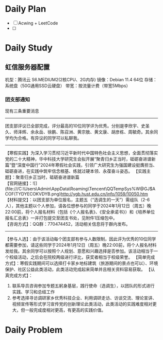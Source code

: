 # Daily Plan
- [ ] Acwing + LeetCode
- [ ] 
# Daily Study
## 虹信服务器配置
机型：腾讯云 S6.MEDIUM2(2核CPU、2G内存)
镜像：Debian 11.4 64位
存储：系统盘（50G通用SSD云硬盘）
带宽：按流量计费（带宽5Mbps）
### 团支部通知
现有三条重要消息
*** 

团支部评议已全部完成，评分最高的10位同学评为优秀。分别是李欣宇、史圣久、师泽辉、余永岳、徐鹏、陈召洲、黄宗敖、黄文康、胡彦栋、周毓奇。其余同学均为合格。有异议的同学可以私聊我。
***

【寒假实践】为深入学习贯彻习近平新时代中国特色社会主义思想，全面贯彻落实党的二十大精神，华中科技大学研究生会拟开展“聚青归乡正当时，砥砺奋进谱新篇”暨“深度中国行”2024年寒假社会实践，引领广大研究生为强国建设挺膺担当、砥砺奋进，在实践中筑牢信念根基、练就过硬本领、永葆奋斗姿态。
【实践主题】：聚青归乡正当时，砥砺奋进谱新篇  
【官网链接】：![](file:///C:\Users\Admin\AppData\Roaming\Tencent\QQTempSys\%W@GJ$ACOF(TYDYECOKVDYB.png)http://ygb.hust.edu.cn/info/1059/10050.htm  
【材料提交】：以团支部为单位报名，主题五（“选调生的一天”）需组队（2-6人），其他主题以个人参加，请各位想参与的同学于2024年1月12日（周五）晚22:00前，将个人报名材料（包括《个人报名表》、《安全承诺书》）和《培养单位报名汇总表》一并打包提交至团支书处，见附件1压缩包中。  
【咨询方式】：QQ群：770474452，活动相关信息将于群内发布。
***
【参与人选】：由于该活动每个团支部有参与人数限制，因此评为优秀的10位同学都需要参加，请这些同学于2024年1月12日（周五）晚22:00前，将个人报名材料发给我。其余同学可以按照个人规划、意愿和兴趣选择是否参加。该活动相当于一个校级活动，之后会在院校两级进行评比，获奖者相当于校级荣誉。
【简单完成方式】：寒假实践期间可以选择打卡家乡地标建筑（旅游期间的景点也可以）、环境保护、社区公益此类活动，此类活动完成起来简单并且相关资料容易获取。
【认真完成方式】：
1. 联系导员咨询参加专题五躬身基层，践行使命（选调生），以团队的形式进行实践、学习和总结工作
2. 参考选择寻访调研家乡优秀科技企业、利用调研走访、访谈交流、理论宣讲、视频宣传等形式学习宣传党的创新理论此类活动，此类活动的实践难度相对更大，但一般完成度相对更高，有更高的实践价值。
# Daily Problem